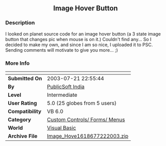 ﻿<div align="center">

## Image Hover Button


</div>

### Description

I looked on planet source code for an image hover button (a 3 state image button that changes pic when mouse is on it.) Couldn't find any... So I decided to make my own, and since I am so nice, I uploaded it to PSC. Sending comments will motivate to give you more... ;)
 
### More Info
 


<span>             |<span>
---                |---
**Submitted On**   |2003-07-21 22:55:44
**By**             |[PublicSoft India](https://github.com/Planet-Source-Code/PSCIndex/blob/master/ByAuthor/publicsoft-india.md)
**Level**          |Intermediate
**User Rating**    |5.0 (25 globes from 5 users)
**Compatibility**  |VB 6\.0
**Category**       |[Custom Controls/ Forms/  Menus](https://github.com/Planet-Source-Code/PSCIndex/blob/master/ByCategory/custom-controls-forms-menus__1-4.md)
**World**          |[Visual Basic](https://github.com/Planet-Source-Code/PSCIndex/blob/master/ByWorld/visual-basic.md)
**Archive File**   |[Image\_Hove1618677222003\.zip](https://github.com/Planet-Source-Code/publicsoft-india-image-hover-button__1-47099/archive/master.zip)








